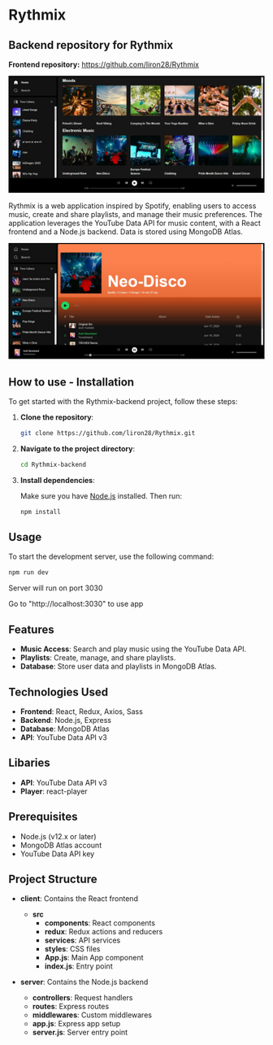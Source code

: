 # Rythmix

## Backend repository for Rythmix

**Frontend repository:**
https://github.com/liron28/Rythmix

![](./public/imgs/Rythmix1.jpeg)

Rythmix is a web application inspired by Spotify, enabling users to access music, create and share playlists, and manage their music preferences. The application leverages the YouTube Data API for music content, with a React frontend and a Node.js backend. Data is stored using MongoDB Atlas.

![](./public/imgs/Rythmix2.jpeg)

## How to use - Installation

To get started with the Rythmix-backend project, follow these steps:

1. **Clone the repository**:

   ```bash
   git clone https://github.com/liron28/Rythmix.git
   ```

2. **Navigate to the project directory**:

   ```bash
   cd Rythmix-backend
   ```

3. **Install dependencies**:

   Make sure you have [Node.js](https://nodejs.org/) installed. Then run:

   ```bash
   npm install
   ```

## Usage

To start the development server, use the following command:

```bash
npm run dev
```

Server will run on port 3030

Go to "http://localhost:3030" to use app

## Features

- **Music Access**: Search and play music using the YouTube Data API.
- **Playlists**: Create, manage, and share playlists.
- **Database**: Store user data and playlists in MongoDB Atlas.

## Technologies Used

- **Frontend**: React, Redux, Axios, Sass
- **Backend**: Node.js, Express
- **Database**: MongoDB Atlas
- **API**: YouTube Data API v3

## Libaries

- **API**: YouTube Data API v3
- **Player**: react-player

## Prerequisites

- Node.js (v12.x or later)
- MongoDB Atlas account
- YouTube Data API key

## Project Structure

- **client**: Contains the React frontend

  - **src**
    - **components**: React components
    - **redux**: Redux actions and reducers
    - **services**: API services
    - **styles**: CSS files
    - **App.js**: Main App component
    - **index.js**: Entry point

- **server**: Contains the Node.js backend
  - **controllers**: Request handlers
  - **routes**: Express routes
  - **middlewares**: Custom middlewares
  - **app.js**: Express app setup
  - **server.js**: Server entry point
